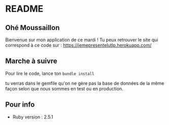 # README

## Ohé Moussaillon
Bienvenue sur mon application de ce mardi !
Tu peux retrouver le site qui correspond à ce code sur :
https://jemepresentelutlp.herokuapp.com/

## Marche à suivre

Pour lire le code, lance ton ```bundle install```

tu verras dans le gemfile qu'on ne gère pas la base de données de la même façon selon que nous sommes en test ou en production.

## Pour info

* Ruby version : 2.5.1
